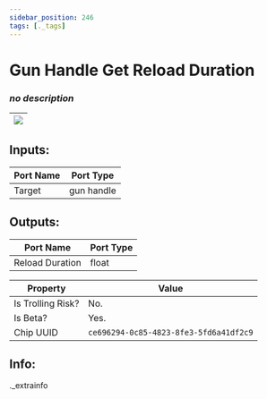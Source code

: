 ```yaml
---
sidebar_position: 246
tags: [._tags]
---
```


# Gun Handle Get Reload Duration


### *no description*

| ![](https://images-ext-2.discordapp.net/external/MPmIaQzlEPmgGWlgi-WxBBXt0Bjv_zWPkg1y1f_sy3s/https/www.recroomcircuits.com/image/circuit/absolute-value?width=206&height=108) |
|-----|

## Inputs:
| Port Name | Port Type |
|-----------|-----------|
| Target | gun handle |

## Outputs:
| Port Name | Port Type |
|-----------|-----------|
| Reload Duration | float | 

| Property  | Value |
|-------------------|-----------|
| Is Trolling Risk? | No. |
| Is Beta? | Yes. |
| Chip UUID | `ce696294-0c85-4823-8fe3-5fd6a41df2c9` |

## Info:
._extrainfo